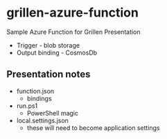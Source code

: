 # grillen-azure-function

Sample Azure Function for Grillen Presentation

- Trigger - blob storage
- Output binding - CosmosDb

## Presentation notes

- function.json
  - bindings
- run.ps1
  - PowerShell magic
- local.settings.json
  - these will need to become application settings
